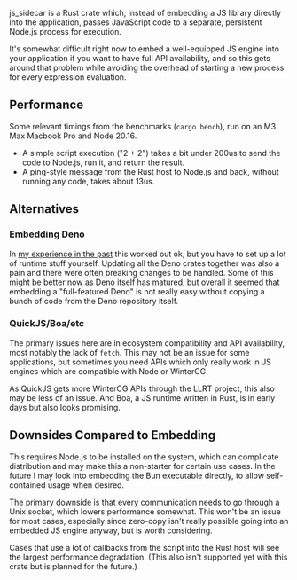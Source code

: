 js_sidecar is a Rust crate which, instead of embedding a JS library directly into the application, passes JavaScript
code to a separate, persistent Node.js process for execution.

It's somewhat difficult right now to embed a well-equipped JS engine into your application if you want to have full API
availability, and so this gets around that problem while avoiding the overhead of starting a new process for every
expression evaluation.

## Performance

Some relevant timings from the benchmarks (`cargo bench`), run on an M3 Max Macbook Pro and Node 20.16.

- A simple script execution ("2 + 2") takes a bit under 200us to send the code to Node.js, run it, and return the result.
- A ping-style message from the Rust host to Node.js and back, without running any code, takes about 13us.

## Alternatives

### Embedding Deno

In [my experience in the past](https://github.com/dimfeld/ergo/tree/master/js) this worked out ok, but you have to set
up a lot of runtime stuff yourself. Updating all the Deno crates together was also a pain and there were often breaking
changes to be handled. Some of this might be better now as Deno itself has matured, but overall it seemed that embedding
a "full-featured Deno" is not really easy without copying a bunch of code from the Deno repository itself.

### QuickJS/Boa/etc

The primary issues here are in ecosystem compatibility and API availability, most notably the lack of `fetch`. This may
not be an issue for some applications, but sometimes you need APIs which only really work in JS engines which are
compatible with Node or WinterCG.

As QuickJS gets more WinterCG APIs through the LLRT project, this also may be less of an issue. And Boa, a JS runtime
written in Rust, is in early days but also looks promising.

## Downsides Compared to Embedding

This requires Node.js to be installed on the system, which can complicate distribution and may make this a non-starter
for certain use cases. In the future I may look into embedding the Bun executable directly, to allow self-contained
usage when desired.

The primary downside is that every communication needs to go through a Unix socket, which lowers performance somewhat.
This won't be an issue for most cases, especially since zero-copy isn't really possible going into an embedded JS engine
anyway, but is worth considering.

Cases that use a lot of callbacks from the script into the Rust host will see the largest performance degradation. (This
also isn't supported yet with this crate but is planned for the future.) 
